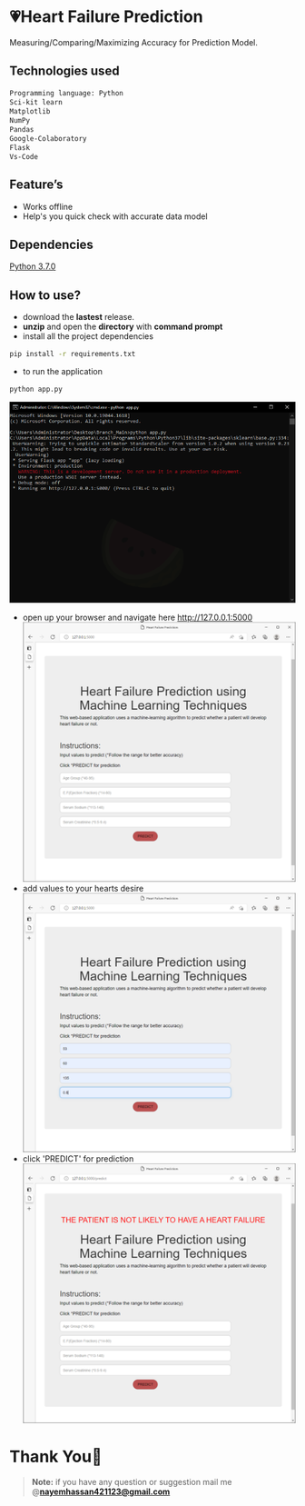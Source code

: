 # 💗Heart Failure Prediction

Measuring/Comparing/Maximizing Accuracy for Prediction Model.

## Technologies used
    Programming language: Python
    Sci-kit learn
    Matplotlib
    NumPy
    Pandas
    Google-Colaboratory
    Flask
    Vs-Code

## Feature’s
   - Works offline
   - Help's you quick check with accurate data model

## Dependencies
[Python 3.7.0](https://www.python.org/downloads/release/python-370/)

## How to use?
 - download the **lastest** release.
 - **unzip** and open the **directory** with **command prompt**
 - install all the project dependencies
```bash
pip install -r requirements.txt
```
 - to run the application
```bash
python app.py
```
![](https://github.com/Nayemhasan/Heart_Failure_Prediction/blob/main/Final/pics/1.png)
 - open up your browser and navigate here http://127.0.0.1:5000 
![](https://github.com/Nayemhasan/Heart_Failure_Prediction/blob/main/Final/pics/2.png)
 - add values to your hearts desire
![](https://github.com/Nayemhasan/Heart_Failure_Prediction/blob/main/Final/pics/3.png)
 - click 'PREDICT' for prediction
![](https://github.com/Nayemhasan/Heart_Failure_Prediction/blob/main/Final/pics/4.png)

# Thank You🙏
> **Note:** if you have any question or suggestion mail me @**nayemhassan421123@gmail.com** 
